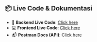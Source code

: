 ## 📦 Live Code & Dokumentasi

- 🔌 **Backend Live Code**: [Click here](https://api-mern-simpleecommerce.idkoding.com/)
- 💻 **Frontend Live Code**: [Click here](https://mern-simpleecommerce.idkoding.com/)
- 📬 **Postman Docs (API)**: [Click here](https://documenter.getpostman.com/view/26950655/2sB34ikKgs)
